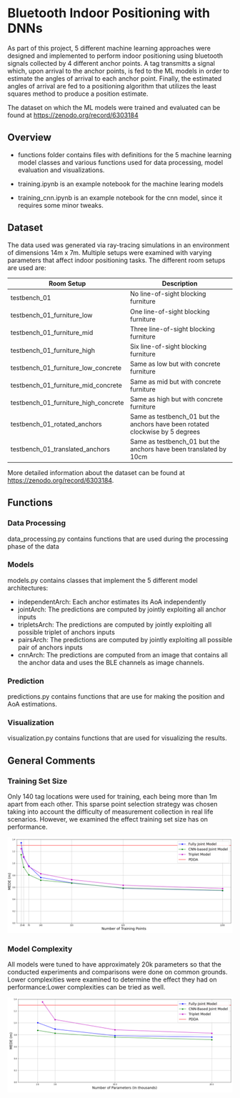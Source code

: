 # Bluetooth Indoor Positioning with DNNs

As part of this project, 5 different machine learning approaches were designed and implemented to perform indoor positioning using bluetooth signals collected by 4 different anchor points. A tag transmitts a signal which, upon arrival to the anchor points, is fed to the ML models in order to estimate the angles of arrival to each anchor point. Finally, the estimated angles of arrival are fed to a positioning algorithm that utilizes the least squares method to produce a position estimate.

The dataset on which the ML models were trained and evaluated can be found at https://zenodo.org/record/6303184

## Overview

* functions folder contains files with definitions for the 5 machine learning model classes and various functions used for data processing, model evaluation and visualizations.

* training.ipynb is an example notebook for the machine learing models

* training_cnn.ipynb is an example notebook for the cnn model, since it requires some minor tweaks. 

## Dataset

The data used was generated via ray-tracing simulations in an environment of dimensions 14m x 7m. Multiple setups were examined with varying parameters that affect indoor positioning tasks. The different room setups are used are:

Room Setup                              | Description
-------------                           | -------------
testbench_01                            | No line-of-sight blocking furniture
testbench_01_furniture_low              | One line-of-sight blocking furniture
testbench_01_furniture_mid              | Three line-of-sight blocking furniture
testbench_01_furniture_high             | Six line-of-sight blocking furniture
testbench_01_furniture_low_concrete     | Same as low but with concrete furniture
testbench_01_furniture_mid_concrete     | Same as mid but with concrete furniture
testbench_01_furniture_high_concrete    | Same as high but with concrete furniture
testbench_01_rotated_anchors            | Same as testbench_01 but the anchors have been rotated clockwise by 5 degrees
testbench_01_translated_anchors         | Same as testbench_01 but the anchors have been translated by 10cm

More detailed information about the dataset can be found at https://zenodo.org/record/6303184.

## Functions

### Data Processing

data_processing.py contains functions that are used during the processing phase of the data

### Models

models.py contains classes that implement the 5 different model architectures:
* independentArch: Each anchor estimates its AoA independently
* jointArch: The predictions are computed by jointly exploiting all anchor inputs
* tripletsArch: The predictions are computed by jointly exploiting all possible triplet of anchors inputs
* pairsArch: The predictions are computed by jointly exploiting all possible pair of anchors inputs
* cnnArch: The predictions are computed from an image that contains all the anchor data and uses the BLE channels as image channels.

### Prediction

predictions.py contains functions that are use for making the position and AoA estimations.

### Visualization

visualization.py contains functions that are used for visualizing the results.

## General Comments

### Training Set Size

Only 140 tag locations were used for training, each being more than 1m apart from each other. This sparse point selection strategy was chosen taking into account the difficulty of measurement collection in real life scenarios. However, we examined the effect training set size has on performance.


![](images/training_points.png)

### Model Complexity

All models were tuned to have approximately 20k parameters so that the conducted experiments and comparisons were done on common grounds. Lower complexities were examined to  determine the effect they had on performance:Lower complexities can be tried as well.


![](images/complexities.png)

